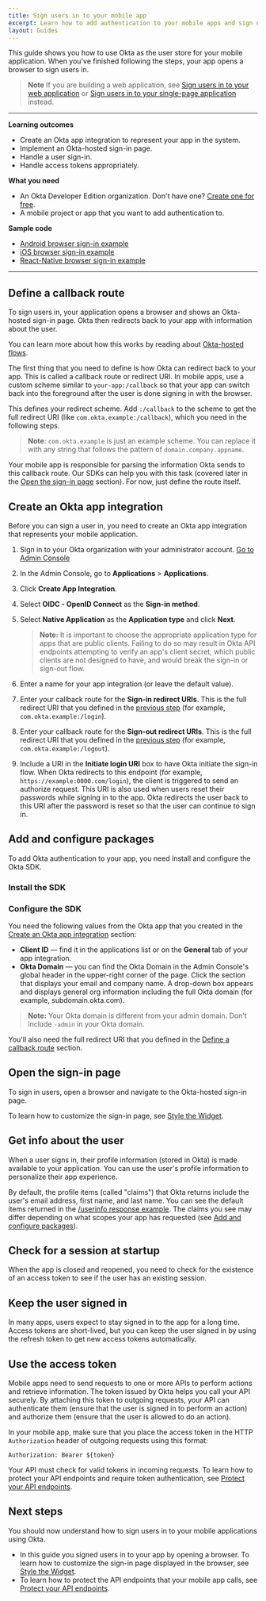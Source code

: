 ```yaml
---
title: Sign users in to your mobile app
excerpt: Learn how to add authentication to your mobile apps and sign users in using Okta's APIs and libraries.
layout: Guides
---
```


This guide shows you how to use Okta as the user store for your mobile application. When you've finished following the steps, your app opens a browser to sign users in.

> **Note** If you are building a web application, see [Sign users in to your web application](/docs/guides/sign-into-web-app/) or [Sign users in to your single-page application](/docs/guides/sign-into-spa/) instead.

---

**Learning outcomes**

* Create an Okta app integration to represent your app in the system.
* Implement an Okta-hosted sign-in page.
* Handle a user sign-in.
* Handle access tokens appropriately.

**What you need**

* An Okta Developer Edition organization. Don't have one? [Create one for free](https://developer.okta.com/signup).
* A mobile project or app that you want to add authentication to.

**Sample code**

* [Android browser sign-in example](https://github.com/okta/samples-android/tree/master/browser-sign-in)
* [iOS browser sign-in example](https://github.com/okta/samples-ios/tree/master/browser-sign-in)
* [React-Native browser sign-in example](https://github.com/okta/samples-js-react-native/tree/master/browser-sign-in)

---

## Define a callback route

To sign users in, your application opens a browser and shows an Okta-hosted sign-in page. Okta then redirects back to your app with information about the user. 

You can learn more about how this works by reading about [Okta-hosted flows](/docs/concepts/okta-hosted-flows/).

The first thing that you need to define is how Okta can redirect back to your app. This is called a callback route or redirect URI. In mobile apps, use a custom scheme similar to `your-app:/callback` so that your app can switch back into the foreground after the user is done signing in with the browser.

<StackSelector snippet="definescheme"/>

This defines your redirect scheme. Add `:/callback` to the scheme to get the full redirect URI (like `com.okta.example:/callback`), which you need in the following steps.

> **Note**: `com.okta.example` is just an example scheme. You can replace it with any string that follows the pattern of `domain.company.appname`.

Your mobile app is responsible for parsing the information Okta sends to this callback route. Our SDKs can help you with this task (covered later in the [Open the sign-in page](#open-the-sign-in-page) section). For now, just define the route itself.

## Create an Okta app integration

Before you can sign a user in, you need to create an Okta app integration that represents your mobile application.

1. Sign in to your Okta organization with your administrator account.
<a href="https://developer.okta.com/login" target="_blank" class="Button--blue">Go to Admin Console</a>

1. In the Admin Console, go to **Applications** > **Applications**.
1. Click **Create App Integration**.
1. Select **OIDC - OpenID Connect** as the **Sign-in method**.
1. Select **Native Application** as the **Application type** and click **Next**.
    > **Note:** It is important to choose the appropriate application type for apps that are public clients. Failing to do so may result in Okta API endpoints attempting to verify an app's client secret, which public clients are not designed to have, and would break the sign-in or sign-out flow.
1. Enter a name for your app integration (or leave the default value).
1. Enter your callback route for the **Sign-in redirect URIs**. This is the full redirect URI that you defined in the [previous step](#define-a-callback-route) (for example, `com.okta.example:/login`).
1. Enter your callback route for the **Sign-out redirect URIs**. This is the full redirect URI that you defined in the [previous step](#define-a-callback-route) (for example, `com.okta.example:/logout`).
1. Include a URI in the **Initiate login URI** box to have Okta initiate the sign-in flow. When Okta redirects to this endpoint (for example, `https://example:0000.com/login`), the client is triggered to send an authorize request. This URI is also used when users reset their passwords while signing in to the app. Okta redirects the user back to this URI after the password is reset so that the user can continue to sign in.

## Add and configure packages

To add Okta authentication to your app, you need install and configure the Okta SDK.

### Install the SDK

<StackSelector snippet="installsdk"/>

### Configure the SDK

You need the following values from the Okta app that you created in the [Create an Okta app integration](#create-an-okta-app-integration) section:

* **Client ID** &mdash; find it in the applications list or on the **General** tab of your app integration.
* **Okta Domain** &mdash; you can find the Okta Domain in the Admin Console's global header in the upper-right corner of the page. Click the section that displays your email and company name.  A drop-down box appears and displays general org information including the full Okta domain (for example, subdomain.okta.com).

> **Note:** Your Okta domain is different from your admin domain. Don't include `-admin` in your Okta domain.

You'll also need the full redirect URI that you defined in the [Define a callback route](#define-a-callback-route) section.

<StackSelector snippet="configuremid"/>

## Open the sign-in page

To sign in users, open a browser and navigate to the Okta-hosted sign-in page.

To learn how to customize the sign-in page, see [Style the Widget](/docs/guides/style-the-widget/style-okta-hosted/).

<StackSelector snippet="signin"/>

## Get info about the user

When a user signs in, their profile information (stored in Okta) is made available to your application. You can use the user's profile information to personalize their app experience.

By default, the profile items (called "claims") that Okta returns include the user's email address, first name, and last name. You can see the default items returned in the [/userinfo response example](/docs/reference/api/oidc/#response-example-success-6). The claims you see may differ depending on what scopes your app has requested (see [Add and configure packages](#add-and-configure-packages)).

<StackSelector snippet="getinfo"/>

<!-- You can also customize the items (called claims) that are returned from Okta. See [Token customization guide]. -->

## Check for a session at startup

When the app is closed and reopened, you need to check for the existence of an access token to see if the user has an existing session.

<StackSelector snippet="checkfortoken"/>

## Keep the user signed in

In many apps, users expect to stay signed in to the app for a long time. Access tokens are short-lived, but you can keep the user signed in by using the refresh token to get new access tokens automatically.

<StackSelector snippet="refresh"/>

## Use the access token

Mobile apps need to send requests to one or more APIs to perform actions and retrieve information. The token issued by Okta helps you call your API securely. By attaching this token to outgoing requests, your API can authenticate them (ensure that the user is signed in to perform an action) and authorize them (ensure that the user is allowed to do an action).

In your mobile app, make sure that you place the access token in the HTTP `Authorization` header of outgoing requests using this format:

```
Authorization: Bearer ${token}
```

Your API must check for valid tokens in incoming requests. To learn how to protect your API endpoints and require token authentication, see [Protect your API endpoints](/docs/guides/protect-your-api/).

<StackSelector snippet="usetoken"/>

## Next steps

You should now understand how to sign users in to your mobile applications using Okta.

* In this guide you signed users in to your app by opening a browser. To learn how to customize the sign-in page displayed in the browser, see [Style the Widget](/docs/guides/style-the-widget/style-okta-hosted/).
* To learn how to protect the API endpoints that your mobile app calls, see [Protect your API endpoints](/docs/guides/protect-your-api/).